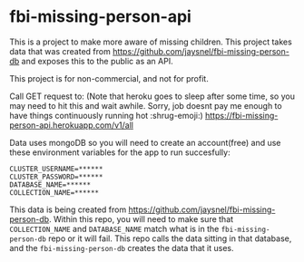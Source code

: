 # fbi-missing-person-api

This is a project to make more aware of missing children. This project takes data that was created from https://github.com/jaysnel/fbi-missing-person-db and exposes this to the public as an API.

This project is for non-commercial, and not for profit.

Call GET request to: (Note that heroku goes to sleep after some time, so you may need to hit this and wait awhile. Sorry, job doesnt pay me enough to have things continuously running hot :shrug-emoji:)
https://fbi-missing-person-api.herokuapp.com/v1/all

Data uses mongoDB so you will need to create an account(free) and use these environment variables for the app to run succesfully:

```
CLUSTER_USERNAME=******
CLUSTER_PASSWORD=******
DATABASE_NAME=******
COLLECTION_NAME=******
```

This data is being created from https://github.com/jaysnel/fbi-missing-person-db. Within this repo, you will need to make sure that ```COLLECTION_NAME``` and ```DATABASE_NAME``` match what is in the ```fbi-missing-person-db``` repo or it will fail. This repo calls the data sitting in that database, and the ```fbi-missing-person-db``` creates the data that it uses.